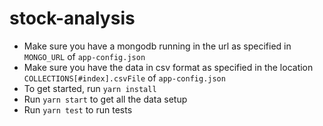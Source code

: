 # stock-analysis
- Make sure you have a mongodb running in the url as specified in `MONGO_URL` of `app-config.json`
- Make sure you have the data in csv format as specified in the location `COLLECTIONS[#index].csvFile` of `app-config.json`
- To get started, run `yarn install`
- Run `yarn start` to get all the data setup
- Run `yarn test` to run tests